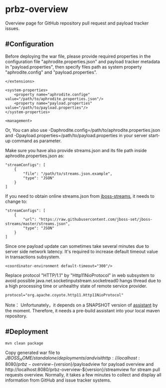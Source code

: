 prbz-overview
=============

Overview page for GitHub repository pull request and payload tracker issues.

#Configuration
------------
Before deploying the war file,  please provide required properties in the configuration file "aphrodite.properties.json" and payload tracker metadata in "payload.properties", then specify files path as system property "aphrodite.config" and "payload.properties".

    </extensions>

    <system-properties>
        <property name="aphrodite.confige" value="/path/to/aphrodite.properties.json"/>
        <property name="payload.properties" value="/path/to/payload.properties"/>
    </system-properties>

    <management>

Or, You can also use -Daphrodite.config=/path/to/aphrodite.properties.json and -Dpayload.properties=/path/to/payload.properties in your server start-up command as parameter.

Make sure you have also provide streams.json and its file path inside aphrodite.properties.json as:

	"streamConfigs": [
        {
            "file": "/path/to/streams.json.example",
            "type": "JSON"
        }
    ]

If you need to obtain online streams.json from [jboss-streams](https://github.com/jboss-set/jboss-streams), it needs to change to:

	"streamConfigs": [
        {
            "url": "https://raw.githubusercontent.com/jboss-set/jboss-streams/master/streams.json",
            "type": "JSON"
        }
    ]

Since one payload update can sometimes take several minutes due to server side network latency. It's required to increase default timeout value in transactions subsystem.

	<coordinator-environment default-timeout="300"/>

Replace protocol "HTTP/1.1" by "Http11NioProtocol" in web subsystem to avoid possible java.net.socketinputstream.socketread0 hangs thread due to a high processing time or unhealthy state of remote service provider.

	protocol="org.apache.coyote.http11.Http11NioProtocol"

Note： Unfortunately，it depends on a SNAPSHOT version of [assistant](https://github.com/soul2zimate/assistant) by the moment. Therefore, it needs a pre-build assistant into your local maven repository.

#Deployment
------------

```
mvn clean package
```

Copy generated war file to $JBOSS_HOME/standalone/deployments/ and visit http://localhost:8080/prbz-overview-${version}/payloadview for payload overview and http://localhost:8080/prbz-overview-${version}/streamview for stream pull requests overview. Normally, it takes a few minutes to collect and display all information from GitHub and issue tracker systems.
